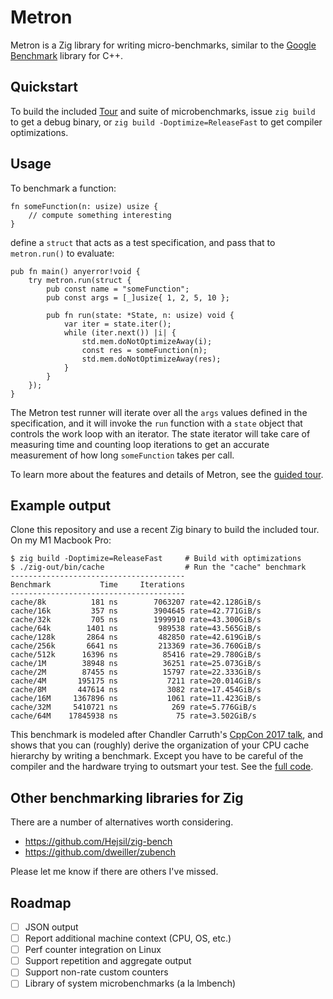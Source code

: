 # Metron

Metron is a Zig library for writing micro-benchmarks, similar to the [Google
Benchmark](https://github.com/google/benchmark) library for C++.

## Quickstart

To build the included [Tour](tour/README.md) and suite of microbenchmarks, 
issue `zig build` to get a debug binary, or `zig build -Doptimize=ReleaseFast` 
to get compiler optimizations.

## Usage

To benchmark a function:

```zig
fn someFunction(n: usize) usize {
    // compute something interesting
}
```

define a `struct` that acts as a test specification, and pass that to
`metron.run()` to evaluate:

```zig
pub fn main() anyerror!void {
    try metron.run(struct {
        pub const name = "someFunction";
        pub const args = [_]usize{ 1, 2, 5, 10 };

        pub fn run(state: *State, n: usize) void {
            var iter = state.iter();
            while (iter.next()) |i| {
                std.mem.doNotOptimizeAway(i);
                const res = someFunction(n);
                std.mem.doNotOptimizeAway(res);
            }
        }
    });
}
```

The Metron test runner will iterate over all the `args` values defined in the
specification, and it will invoke the `run` function with a `state` object that
controls the work loop with an iterator. The state iterator will take care of
measuring time and counting loop iterations to get an accurate measurement of
how long `someFunction` takes per call.

To learn more about the features and details of Metron, see the [guided
tour](tour/README.md).

## Example output

Clone this repository and use a recent Zig binary to build the included tour.
On my M1 Macbook Pro:

```console
$ zig build -Doptimize=ReleaseFast     # Build with optimizations
$ ./zig-out/bin/cache                  # Run the "cache" benchmark
---------------------------------------
Benchmark           Time     Iterations
---------------------------------------
cache/8k          181 ns        7063207 rate=42.128GiB/s
cache/16k         357 ns        3904645 rate=42.771GiB/s
cache/32k         705 ns        1999910 rate=43.300GiB/s
cache/64k        1401 ns         989538 rate=43.565GiB/s
cache/128k       2864 ns         482850 rate=42.619GiB/s
cache/256k       6641 ns         213369 rate=36.760GiB/s
cache/512k      16396 ns          85416 rate=29.780GiB/s
cache/1M        38948 ns          36251 rate=25.073GiB/s
cache/2M        87455 ns          15797 rate=22.333GiB/s
cache/4M       195175 ns           7211 rate=20.014GiB/s
cache/8M       447614 ns           3082 rate=17.454GiB/s
cache/16M     1367896 ns           1061 rate=11.423GiB/s
cache/32M     5410721 ns            269 rate=5.776GiB/s
cache/64M    17845938 ns             75 rate=3.502GiB/s
```

This benchmark is modeled after Chandler Carruth's [CppCon 2017
talk](https://www.youtube.com/watch?v=2EWejmkKlxs), and shows that you can
(roughly) derive the organization of your CPU cache hierarchy by writing a
benchmark. Except you have to be careful of the compiler and the hardware trying
to outsmart your test. See the [full code](tour/cache.zig).

## Other benchmarking libraries for Zig

There are a number of alternatives worth considering. 

- https://github.com/Hejsil/zig-bench
- https://github.com/dweiller/zubench

Please let me know if there are others I've missed.

## Roadmap

- [ ] JSON output
- [ ] Report additional machine context (CPU, OS, etc.)
- [ ] Perf counter integration on Linux
- [ ] Support repetition and aggregate output
- [ ] Support non-rate custom counters
- [ ] Library of system microbenchmarks (a la lmbench)
